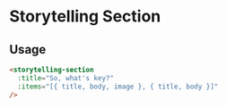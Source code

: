 # Storytelling Section

## Usage

```html
<storytelling-section
  :title="So, what's key?"
  :items="[{ title, body, image }, { title, body }]"
/>
```
